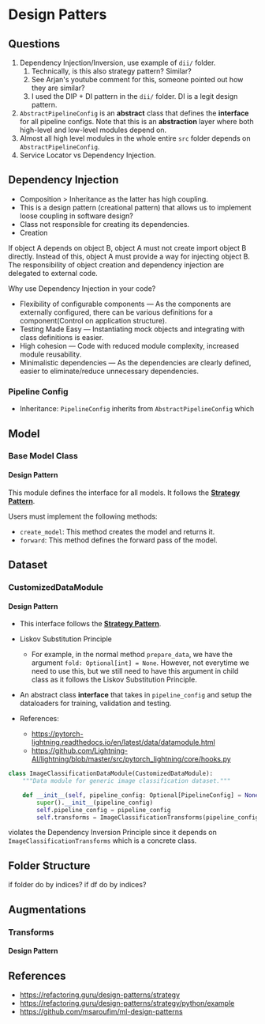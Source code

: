 # Design Patters

## Questions

1. Dependency Injection/Inversion, use example of `dii/` folder. 
   1. Technically, is this also strategy pattern? Similar? 
   2. See Arjan's youtube comment for this, someone pointed out how they are similar?
   3. I used the DIP + DI pattern in the `dii/` folder. DI is a legit design pattern.
2. `AbstractPipelineConfig` is an **abstract** class that defines the **interface** for all pipeline configs. Note that this is an **abstraction** layer where both high-level and low-level modules depend on. 
3. Almost all high level modules in the whole entire `src` folder depends on `AbstractPipelineConfig`.
4. Service Locator vs Dependency Injection.

## Dependency Injection

- Composition > Inheritance as the latter has high coupling.
- This is a design pattern (creational pattern) that allows us to implement loose coupling in software design?
- Class not responsible for creating its dependencies.
- Creation

If object A depends on object B, object A must not create import object B directly. Instead of this, object A must provide a way for injecting object B. The responsibility of object creation and dependency injection are delegated to external code.

Why use Dependency Injection in your code?

- Flexibility of configurable components — As the components are externally configured, there can be various definitions for a component(Control on application structure).
- Testing Made Easy — Instantiating mock objects and integrating with class definitions is easier.
- High cohesion — Code with reduced module complexity, increased module reusability.
- Minimalistic dependencies — As the dependencies are clearly defined, easier to eliminate/reduce unnecessary dependencies.

### Pipeline Config

- Inheritance: `PipelineConfig` inherits from `AbstractPipelineConfig` which 

## Model

### **Base Model Class**

#### Design Pattern

This module defines the interface for all models.
It follows the [**Strategy Pattern**](https://github.com/msaroufim/ml-design-patterns).

Users must implement the following methods:

- `create_model`: This method creates the model and returns it.
- `forward`: This method defines the forward pass of the model.

## Dataset

### **CustomizedDataModule**

#### Design Pattern

- This interface follows the [**Strategy Pattern**](https://github.com/msaroufim/ml-design-patterns).
- Liskov Substitution Principle
    - For example, in the normal method `prepare_data`, we have the argument 
        `fold: Optional[int] = None`. However, not everytime we need to use this,
        but we still need to have this argument in child class as it follows
        the Liskov Substitution Principle.



- An abstract class **interface** that takes in 
`pipeline_config` and setup the dataloaders for training, validation and testing.
- References: 
    - https://pytorch-lightning.readthedocs.io/en/latest/data/datamodule.html
    - https://github.com/Lightning-AI/lightning/blob/master/src/pytorch_lightning/core/hooks.py

```python
class ImageClassificationDataModule(CustomizedDataModule):
    """Data module for generic image classification dataset."""

    def __init__(self, pipeline_config: Optional[PipelineConfig] = None) -> None:
        super().__init__(pipeline_config)
        self.pipeline_config = pipeline_config
        self.transforms = ImageClassificationTransforms(pipeline_config)
```

violates the Dependency Inversion Principle since it depends on `ImageClassificationTransforms` which is a concrete class.

## Folder Structure

if folder do by indices?
if df do by indices?


## Augmentations

### Transforms

#### Design Pattern

## References

- https://refactoring.guru/design-patterns/strategy
- https://refactoring.guru/design-patterns/strategy/python/example
- https://github.com/msaroufim/ml-design-patterns
